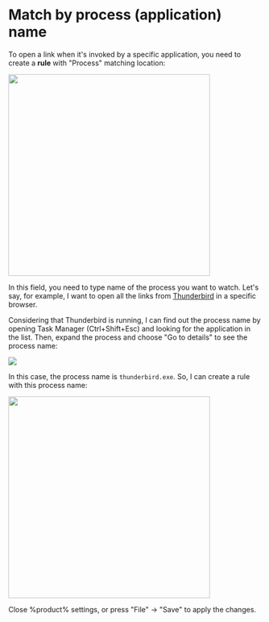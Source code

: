 # Match by process (application) name

To open a link when it's invoked by a specific application, you need to create a **rule** with "Process" matching location:

<img src="rule-process.png" width="400"/>

In this field, you need to type name of the process you want to watch. Let's say, for example, I want to open all the links from [Thunderbird](https://www.thunderbird.net/en-GB/) in a specific browser.

Considering that Thunderbird is running, I can find out the process name by opening Task Manager (Ctrl+Shift+Esc) and looking for the application in the list. Then, expand the process and choose "Go to details" to see the process name:

![](rules-thunderbird.png)

In this case, the process name is `thunderbird.exe`. So, I can create a rule with this process name:

<img src="rule-process-filled.png" width="400"/>

Close %product% settings, or press "File" -> "Save" to apply the changes.